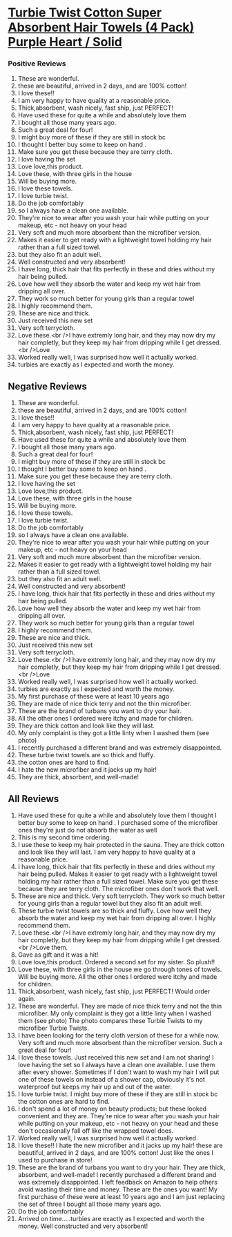 # [Turbie Twist Cotton Super Absorbent Hair Towels (4 Pack) Purple Heart / Solid](https://products.checkmycream.com/products/Turbie-Twist-Cotton-Super-Absorbent-Hair-Towels-(4-Pack)-Purple-Heart-Solid.html)

### Positive Reviews

<ol>
      <li>These are wonderful.</li>
      <li>these are beautiful, arrived in 2 days, and are 100% cotton!</li>
      <li>I love these!!</li>
      <li>I am very happy to have quality at a reasonable price.</li>
      <li>Thick,absorbent, wash nicely, fast ship, just PERFECT!</li>
      <li>Have used these for quite a while and absolutely love them</li>
      <li>I bought all those many years ago.</li>
      <li>Such a great deal for four!</li>
      <li>I might buy more of these if they are still in stock bc</li>
      <li>I thought I better buy some to keep on hand .</li>
      <li>Make sure you get these because they are terry cloth.</li>
      <li>I love having the set</li>
      <li>Love love,this product.</li>
      <li>Love these, with three girls in the house</li>
      <li>Will be buying more.</li>
      <li>I love these towels.</li>
      <li>I love turbie twist.</li>
      <li>Do the job comfortably</li>
      <li>so I always have a clean one available.</li>
      <li>They&#x27;re nice to wear after you wash your hair while putting on your makeup, etc - not heavy on your head  </li>
      <li>Very soft and much more absorbent than the microfiber version.</li>
      <li>Makes it easier to get ready with a lightweight towel holding my hair rather than a full sized towel.</li>
      <li>but they also fit an adult well.</li>
      <li>Well constructed and very absorbent!</li>
      <li>I have long, thick hair that fits perfectly in these and dries without my hair being pulled.</li>
      <li>Love how well they absorb the water and keep my wet hair from dripping all over.</li>
      <li>They work so much better for young girls than a regular towel</li>
      <li>I highly recommend them.</li>
      <li>These are nice and thick.  </li>
      <li>Just received this new set</li>
      <li>Very soft terrycloth.  </li>
      <li>Love these.&lt;br /&gt;I have extremly long hair, and they may now dry my hair completly, but they keep my hair from dripping while I get dressed.&lt;br /&gt;Love</li>
      <li>Worked really well, I was surprised how well it actually worked.</li>
      <li>turbies are exactly as I expected and worth the money.  </li>
</ol>


<h2>Negative Reviews</h2>
<ol>
<li> These are wonderful.</li>
<li> these are beautiful, arrived in 2 days, and are 100% cotton!</li>
<li> I love these!!</li>
<li> I am very happy to have quality at a reasonable price.</li>
<li> Thick,absorbent, wash nicely, fast ship, just PERFECT!</li>
<li> Have used these for quite a while and absolutely love them</li>
<li> I bought all those many years ago.</li>
<li> Such a great deal for four!</li>
<li> I might buy more of these if they are still in stock bc</li>
<li> I thought I better buy some to keep on hand .</li>
<li> Make sure you get these because they are terry cloth.</li>
<li> I love having the set</li>
<li> Love love,this product.</li>
<li> Love these, with three girls in the house</li>
<li> Will be buying more.</li>
<li> I love these towels.</li>
<li> I love turbie twist.</li>
<li> Do the job comfortably</li>
<li> so I always have a clean one available.</li>
<li> They&#x27;re nice to wear after you wash your hair while putting on your makeup, etc - not heavy on your head  </li>
<li> Very soft and much more absorbent than the microfiber version.</li>
<li> Makes it easier to get ready with a lightweight towel holding my hair rather than a full sized towel.</li>
<li> but they also fit an adult well.</li>
<li> Well constructed and very absorbent!</li>
<li> I have long, thick hair that fits perfectly in these and dries without my hair being pulled.</li>
<li> Love how well they absorb the water and keep my wet hair from dripping all over.</li>
<li> They work so much better for young girls than a regular towel</li>
<li> I highly recommend them.</li>
<li> These are nice and thick.  </li>
<li> Just received this new set</li>
<li> Very soft terrycloth.  </li>
<li> Love these.&lt;br /&gt;I have extremly long hair, and they may now dry my hair completly, but they keep my hair from dripping while I get dressed.&lt;br /&gt;Love</li>
<li> Worked really well, I was surprised how well it actually worked.</li>
<li> turbies are exactly as I expected and worth the money.  </li>
<li> My first purchase of these were at least 10 years ago</li>
<li> They are made of nice thick terry and not the thin microfiber.</li>
<li> These are the brand of turbans you want to dry your hair.</li>
<li> All the other ones I ordered were itchy and made for children.</li>
<li> They are thick cotton and look like they will last.</li>
<li> My only complaint is they got a little linty when I washed them (see photo)</li>
<li> I recently purchased a different brand and was extremely disappointed.</li>
<li> These turbie twist towels are so thick and fluffy.</li>
<li> the cotton ones are hard to find.</li>
<li> I hate the new microfiber and it jacks up my hair!</li>
<li> They are thick, absorbent, and well-made!  </li>
</ol>

<h2>All Reviews</h2>

<ol>
    <li> Have used these for quite a while and absolutely love them I thought I better buy some to keep on hand . I purchased some of the microfiber ones they&#x27;re just do not absorb the water as well</li>
    <li> This is my second time ordering.</li>
    <li> I use these to keep my hair protected in the sauna. They are thick cotton and look like they will last. I am very happy to have quality at a reasonable price.</li>
    <li> I have long, thick hair that fits perfectly in these and dries without my hair being pulled. Makes it easier to get ready with a lightweight towel holding my hair rather than a full sized towel. Make sure you get these because they are terry cloth. The microfiber ones don&#x27;t work that well.</li>
    <li> These are nice and thick.  Very soft terrycloth.  They work so much better for young girls than a regular towel but they also fit an adult well.</li>
    <li> These turbie twist towels are so thick and fluffy. Love how well they absorb the water and keep my wet hair from dripping all over. I highly recommend them.</li>
    <li> Love these.&lt;br /&gt;I have extremly long hair, and they may now dry my hair completly, but they keep my hair from dripping while I get dressed.&lt;br /&gt;Love them.</li>
    <li> Gave as gift and it was a hit!</li>
    <li> Love love,this product. Ordered a second set for my sister. So plush!!</li>
    <li> Love these, with three girls in the house we go through tones of towels. Will be buying more. All the other ones I ordered were itchy and made for children.</li>
    <li> Thick,absorbent, wash nicely, fast ship, just PERFECT! Would order again.</li>
    <li> These are wonderful. They are made of nice thick terry and not the thin microfiber. My only complaint is they got a little linty when I washed them (see photo) The photo compares these Turbie Twists to my microfiber Turbie Twists.</li>
    <li> I have been looking for the terry cloth version of these for a while now.  Very soft and much more absorbent than the microfiber version. Such a great deal for four!</li>
    <li> I love these towels. Just received this new set and  I am not sharing! I love having the set so I always have a clean one available. I use them after every shower. Sometimes if I don&#x27;t want to wash my hair I will put one of these towels on instead of a shower cap, obviously it&#x27;s not waterproof but keeps my hair up and out of the water.</li>
    <li> I love turbie twist. I might buy more of these if they are still in stock bc the cotton ones are hard to find.</li>
    <li> I don&#x27;t spend a lot of money on beauty products; but these looked convenient and they are.  They&#x27;re nice to wear after you wash your hair while putting on your makeup, etc - not heavy on your head  and these don&#x27;t occasionally fall off like the wrapped towel does.</li>
    <li> Worked really well, I was surprised how well it actually worked.</li>
    <li> I love these!! I hate the new microfiber and it jacks up my hair! these are beautiful, arrived in 2 days, and are 100% cotton! Just like the ones I used to purchase in store!</li>
    <li> These are the brand of turbans you want to dry your hair. They are thick, absorbent, and well-made!  I recently purchased a different brand and was extremely disappointed. I left feedback on Amazon to help others avoid wasting their time and money. These are the ones you want!  My first purchase of these were at least 10 years ago and I am just replacing the set of three I bought all those many years ago.</li>
    <li> Do the job comfortably</li>
    <li> Arrived on time.....turbies are exactly as I expected and worth the money.  Well constructed and very absorbent!</li>
</ol>




